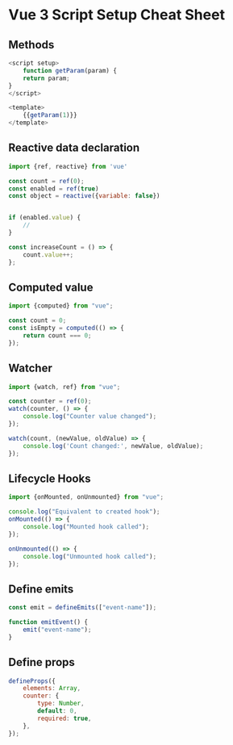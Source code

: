 # Vue 3 Script Setup Cheat Sheet

## Methods

```javascript
<script setup>
    function getParam(param) {
    return param;
}
</script>

<template>
    {{getParam(1)}}
</template>

```

## Reactive data declaration

```javascript
import {ref, reactive} from 'vue'

const count = ref(0);
const enabled = ref(true)
const object = reactive({variable: false})


if (enabled.value) {
    //
}

const increaseCount = () => {
    count.value++;
};

```

## Computed value

```javascript
import {computed} from "vue";

const count = 0;
const isEmpty = computed(() => {
    return count === 0;
});
```

## Watcher

```javascript
import {watch, ref} from "vue";

const counter = ref(0);
watch(counter, () => {
    console.log("Counter value changed");
});

watch(count, (newValue, oldValue) => {
    console.log('Count changed:', newValue, oldValue);
});
```

## Lifecycle Hooks

```javascript
import {onMounted, onUnmounted} from "vue";

console.log("Equivalent to created hook");
onMounted(() => {
    console.log("Mounted hook called");
});

onUnmounted(() => {
    console.log("Unmounted hook called");
});

```

## Define emits

```javascript
const emit = defineEmits(["event-name"]);

function emitEvent() {
    emit("event-name");
}
```

## Define props

```javascript
defineProps({
    elements: Array,
    counter: {
        type: Number,
        default: 0,
        required: true,
    },
});
```

